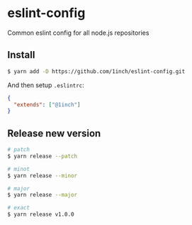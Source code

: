 # eslint-config

Common eslint config for all node.js repositories

## Install

```bash
$ yarn add -D https://github.com/1inch/eslint-config.git
```

And then setup `.eslintrc`:
```json
{
  "extends": ["@1inch"]
}
```

## Release new version

```bash
# patch
$ yarn release --patch

# minot
$ yarn release --minor

# major
$ yarn release --major

# exact
$ yarn release v1.0.0
```